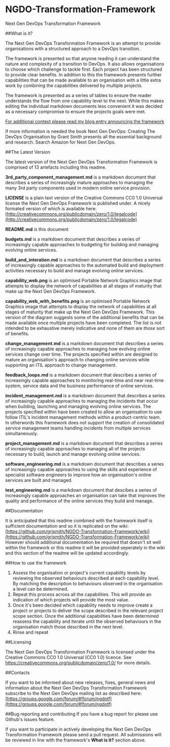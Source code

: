 # NGDO-Transformation-Framework
Next Gen DevOps Transformation Framework

##What is it?

The Next Gen DevOps Transformation Framework is an attempt to provide organisations with a structured approach to a DevOps transition.

The framework is presented so that anyone reading it can understand the nature and complexity of a transition to DevOps. It also allows organisations to choose which challenge to tackle first. Each project has been structured to provide clear benefits. In addition to this the framework presents further capabilities that can be made available to an organisation with a little extra work by combining the capabilities delivered by multiple projects.

The framework is presented as a series of tables to ensure the reader understands the flow from one capability level to the next. While this makes editing the individual markdown documents less convenient it was decided as a necessary compromise to ensure the projects goals were met.

[For additional context please read my blog entry announcing the framework](http://nextgendevops.com/2015/04/07/whats-next-for-next-gen-devops/)

If more information is needed the book Next Gen DevOps: Creating The DevOps Organisation by Grant Smith presents all the essential background and research. Search Amazon for Next Gen DevOps.

##The Latest Version

The latest version of the Next Gen DevOps Transformation Framework is comprised of 13 artefacts including this readme.

**3rd_party_component_management.md** is a markdown document that describes a series of increasingly mature approaches to managing the many 3rd party components used in modern online service provision.

**LICENSE** is a plain text version of the Creative Commons CC0 1.0 Universal license the Next Gen DevOps Framework is published under. A nicely formated version of which is available here: [http://creativecommons.org/publicdomain/zero/1.0/legalcode](http://creativecommons.org/publicdomain/zero/1.0/legalcode)

**README.md** is this document

**budgets.md** is a markdown document that describes a series of increasingly capable approaches to budgeting for building and managing evolving online services.

**build_and_interation.md** is a markdown document that describes a series of increasingly capable approaches to the automated build and deployment activities necessary to build and manage evolving online services.

**capability_web.png** is an optimised Portable Network Graphics image that attempts to display the network of capabilities at all stages of maturity that make up the Next Gen DevOps Framework.

**capability_web_with_benefits.png** is an optimised Portable Network Graphics image that attempts to display the network of capabilities at all stages of maturity that make up the Next Gen DevOps Framework. This version of the diagram suggests some of the additional benefits that can be made available once multiple projects have been completed. The list is not intended to be exhaustive merely indicative and none of them are *those* sort of benefits.

**change_management.md** is a markdown document that describes a series of increasingly capable approaches to managing how evolving online services change over time. The projects specified within are designed to mature an organisation's approach to changing online services while supporting an ITIL approach to change management.

**feedback_loops.md** is a markdown document that describes a series of increasingly capable approaches to monitoring real-time and near real-time system, service data and the business performance of online services.

**incident_management.md** is a markdown document that describes a series of increasingly capable approaches to managing the incidents that occur when building, launching and managing evolving online services. The projects specified within have been created to allow an organisation to use follow ITIL's incident management methods within a product-centric team. In otherwords this framework does not support the creation of consolidated service management teams handling incidents from multiple services simultaneously.

**project_management.md** is a markdown document that describes a series of increasingly capable approaches to managing all of the projects necessary to build, launch and manage evolving online services.

**software_engineering.md** is a markdown document that describes a series of increasingly capable approaches to using the skills and experience of specialist software engineers to improve how an organisation's online services are built and managed.

**test_engineering.md** is a markdown document that descibes a series of increasingly capable approaches an organisation can take that improves the quality and performance of the online services they build and manage.

##Documentation

It is anticipated that this readme combined with the framework itself is sufficient documentation and so it is replicated on the wiki:
[https://github.com/grjsmith/NGDO-Transformation-Framework/wiki](https://github.com/grjsmith/NGDO-Transformation-Framework/wiki)
However should additional documentation be required that doesn't sit well within the framework or this readme it will be provided seperately in the wiki and this section of the readme will be updated accordingly.


##How to use the framework

1. Assess the organisation or project's current capability levels by reviewing the observed behaviours described at each capability level. By matching the description to behaviours observed in the organisation a level can be determined.
2. Repeat this process across all the capabilities. This will provide an indication of which projects will provide the most value.
3. Once it's been decided which capability needs to improve create a project or projects to deliver the scope described in the relevant project scope section. Once the additional capabilities have been determined reassess the capability and iterate until the observed behaviours in the organisation match those described in the next level.
4. Rinse and repeat

##Licensing

The Next Gen DevOps Transformation Framework is licensed under the 
Creative Commons CC0 1.0 Universal (CC0 1.0) licence. See 
https://creativecommons.org/publicdomain/zero/1.0/ for more details.

##Contacts

If you want to be informed about new releases, fixes, general news 
and information about the Next Gen DevOps Transformation Framework
subscribe to the Next Gen DevOps mailing list as described here:
[https://groups.google.com/forum/#!forum/ngdotf](https://groups.google.com/forum/#!forum/ngdotf)

##Bug reporting and contributing
If you have a bug report for please use Github's issues feature.

If you want to participate in actively developing the Next Gen DevOps
Transformation Framework please send a pull request. All submissions will be reviewed in line with the framework's **What is it?** section above.